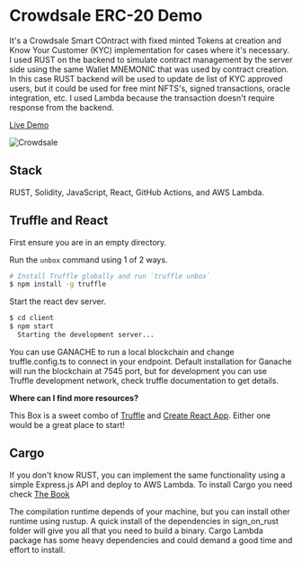 # Crowdsale ERC-20 Demo

It's a Crowdsale Smart COntract with fixed minted Tokens at creation and Know Your Customer (KYC) implementation for cases where it's necessary. I used RUST on the backend to simulate contract management by the server side using the same Wallet MNEMONIC that was used by contract creation. In this case RUST backend will be used to update de list of KYC approved users, but it could be used for free mint NFTS's, signed transactions, oracle integration, etc. I used Lambda because the transaction doesn't require response from the backend.

[Live Demo](https://clubedoblockchain.github.io/crowdsale-erc20-demo/)


![Crowdsale](https://user-images.githubusercontent.com/19849921/189179464-3c658edc-034d-42fc-b078-227b195b564d.png)


## Stack

RUST, Solidity, JavaScript, React, GitHub Actions, and AWS Lambda.

## Truffle and React

First ensure you are in an empty directory.

Run the `unbox` command using 1 of 2 ways.

```sh
# Install Truffle globally and run `truffle unbox`
$ npm install -g truffle
```

Start the react dev server.

```sh
$ cd client
$ npm start
  Starting the development server...
```
You can use GANACHE to run a local blockchain and change truffle.config.ts to connect in your endpoint. Default installation for Ganache will run the blockchain at 7545 port, but for development you can use Truffle development network, check truffle documentation to get details.

__Where can I find more resources?__

  This Box is a sweet combo of [Truffle](https://trufflesuite.com) and [Create React App](https://create-react-app.dev). Either one would be a great place to start!

## Cargo
If you don't know RUST, you can implement the same functionality using a simple Express.js API and deploy to AWS Lambda.
To install Cargo you need check [The Book](https://doc.rust-lang.org/cargo/commands/cargo-install.html)

The compilation runtime depends of your machine, but you can install other runtime using rustup. A quick install of the dependencies in sign_on_rust folder will give you all that you need to build a binary.
Cargo Lambda package has some heavy dependencies and could demand a good time and effort to install.

